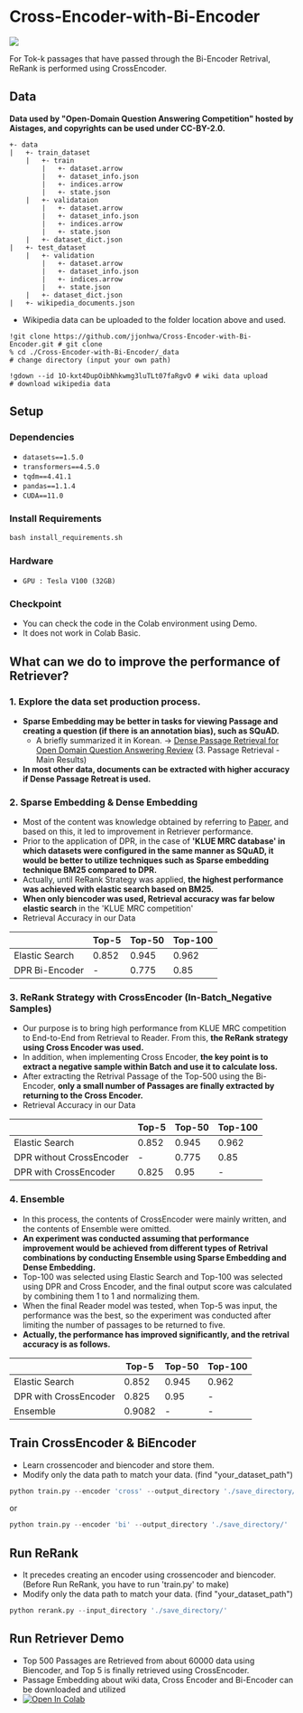 # Cross-Encoder-with-Bi-Encoder
<a href="https://github.com/jjonhwa/Retrieval_Streamlit_Demo" target="_blank"><img src="https://img.shields.io/badge/-StreamlitDemo-critical?style=plastic&logo=#00ED00&logoColor=57B118"/></a>

For Tok-k passages that have passed through the Bi-Encoder Retrival, ReRank is performed using CrossEncoder.

## Data

**Data used by "Open-Domain Question Answering Competition" hosted by Aistages, and copyrights can be used under CC-BY-2.0.**

```
+- data
|   +- train_dataset
    |   +- train
        |   +- dataset.arrow
        |   +- dataset_info.json
        |   +- indices.arrow
        |   +- state.json
    |   +- validataion
        |   +- dataset.arrow
        |   +- dataset_info.json
        |   +- indices.arrow
        |   +- state.json
    |   +- dataset_dict.json
|   +- test_dataset
    |   +- validation
        |   +- dataset.arrow
        |   +- dataset_info.json
        |   +- indices.arrow
        |   +- state.json
    |   +- dataset_dict.json
|   +- wikipedia_documents.json
```

- Wikipedia data can be uploaded to the folder location above and used.

```
!git clone https://github.com/jjonhwa/Cross-Encoder-with-Bi-Encoder.git # git clone
% cd ./Cross-Encoder-with-Bi-Encoder/_data                              # change directory (input your own path)

!gdown --id 1O-kxt4DupOibNhkwmg3luTLt07faRgvO # wiki data upload        # download wikipedia data
```

## Setup

### Dependencies

- `datasets==1.5.0`
- `transformers==4.5.0`
- `tqdm==4.41.1`
- `pandas==1.1.4`
- `CUDA==11.0`

### Install Requirements

```python
bash install_requirements.sh
```

### Hardware

- `GPU : Tesla V100 (32GB)`

### Checkpoint

- You can check the code in the Colab environment using Demo.
- It does not work in Colab Basic.

## What can we do to improve the performance of Retriever?

### 1. Explore the data set production process.

- **Sparse Embedding may be better in tasks for viewing Passage and creating a question (if there is an annotation bias), such as SQuAD.**
  - A briefly summarized it in Korean. -> [Dense Passage Retrieval for Open Domain Question Answering Review](https://github.com/jjonhwa/Paper_Review/blob/main/Dense%20Passage%20Retrieval%20for%20Open-Domain%20Question%20Answering.pdf) (3. Passage Retrieval - Main Results)
- **In most other data, documents can be extracted with higher accuracy if Dense Passage Retreat is used.**

### 2. Sparse Embedding & Dense Embedding

- Most of the content was knowledge obtained by referring to [Paper](https://arxiv.org/abs/2004.04906), and based on this, it led to improvement in Retriever performance.
- Prior to the application of DPR, in the case of **'KLUE MRC database' in which datasets were configured in the same manner as SQuAD, it would be better to utilize techniques such as Sparse embedding technique BM25 compared to DPR.**
- Actually, until ReRank Strategy was applied, **the highest performance was achieved with elastic search based on BM25.**
- **When only biencoder was used, Retrieval accuracy was far below elastic search** in the 'KLUE MRC competition'
- Retrieval Accuracy in our Data

|                | Top-5 | Top-50 | Top-100 |
| -------------- | ----- | ------ | ------- |
| Elastic Search | 0.852 | 0.945  | 0.962   |
| DPR Bi-Encoder | -     | 0.775  | 0.85    |

### 3. **ReRank Strategy with CrossEncoder (In-Batch_Negative Samples)**

- Our purpose is to bring high performance from KLUE MRC competition to End-to-End from Retrieval to Reader. From this, **the ReRank strategy using Cross Encoder was used.**
- In addition, when implementing Cross Encoder, **the key point is to extract a negative sample within Batch and use it to calculate loss.**
- After extracting the Retrival Passage of the Top-500 using the Bi-Encoder, **only a small number of Passages are finally extracted by returning to the Cross Encoder.**
- Retrieval Accuracy in our Data

|                          | Top-5 | Top-50 | Top-100 |
| ------------------------ | ----- | ------ | ------- |
| Elastic Search           | 0.852 | 0.945  | 0.962   |
| DPR without CrossEncoder | -     | 0.775  | 0.85    |
| DPR with CrossEncoder    | 0.825 | 0.95   | -       |

### 4. Ensemble

- In this process, the contents of CrossEncoder were mainly written, and the contents of Ensemble were omitted.
- **An experiment was conducted assuming that performance improvement would be achieved from different types of Retrival combinations by conducting Ensemble using Sparse Embedding and Dense Embedding.**
- Top-100 was selected using Elastic Search and Top-100 was selected using DPR and Cross Encoder, and the final output score was calculated by combining them 1 to 1 and normalizing them.
- When the final Reader model was tested, when Top-5 was input, the performance was the best, so the experiment was conducted after limiting the number of passages to be returned to five.
- **Actually, the performance has improved significantly, and the retrival accuracy is as follows.**

|                       | Top-5  | Top-50 | Top-100 |
| --------------------- | ------ | ------ | ------- |
| Elastic Search        | 0.852  | 0.945  | 0.962   |
| DPR with CrossEncoder | 0.825  | 0.95   | -       |
| Ensemble              | 0.9082 | -      | -       |

## Train CrossEncoder & BiEncoder

- Learn crossencoder and biencoder and store them.
- Modify only the data path to match your data. (find "your_dataset_path")

```python
python train.py --encoder 'cross' --output_directory './save_directory/'
```

or

```python
python train.py --encoder 'bi' --output_directory './save_directory/'
```

## Run ReRank

- It precedes creating an encoder using crossencoder and biencoder. (Before Run ReRank, you have to run 'train.py' to make)
- Modify only the data path to match your data. (find "your_dataset_path")

```python
python rerank.py --input_directory './save_directory/'
```

## Run Retriever Demo

- Top 500 Passages are Retrieved from about 60000 data using Biencoder, and Top 5 is finally retrieved using CrossEncoder.
- Passage Embedding about wiki data, Cross Encoder and Bi-Encoder can be downloaded and utilized
- [![Open In Colab](https://colab.research.google.com/assets/colab-badge.svg)](https://colab.research.google.com/drive/1qkVMPM8Hw8n4gGs2_-Wacp8oKMVvAokS?usp=sharing)
